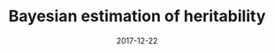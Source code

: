 ---
layout: post
title: Bayesian estimation of heritability
date: 2017-12-22
categories:
 - Bayesian
 - Genetics
description:
image: https://sammosummo.github.io/images/one-of-the-small-towers-on-frederiksborg-castle-1834.jpg
image-sm: https://sammosummo.github.io/images/one-of-the-small-towers-on-frederiksborg-castle-1834-sm.jpg
image-description: "One of the Small Towers on Frederiksborg Castle (1834–1835) by Christen Købke"

---